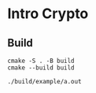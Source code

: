 # Intro Crypto

## Build

```
cmake -S . -B build
cmake --build build
```

```
./build/example/a.out
```